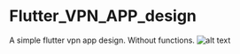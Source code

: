 # Flutter_VPN_APP_design
A simple flutter vpn app design. Without functions.
![alt text](https://i.imgur.com/j3nGJUv_d.webp?maxwidth=760&fidelity=grand)
